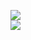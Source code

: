 [![](https://img.shields.io/badge/Made%20With-Github%20Spray-lightgrey.svg?style=for-the-badge&logo=github)](https://github.com/Annihil/github-spray#27866)  
[![](https://i.imgur.com/2DrTn0Z.gif)](https://github.com/Annihil/github-spray)
